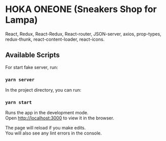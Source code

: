# HOKA ONEONE (Sneakers Shop for Lampa)

React, Redux, React-Redux, React-router, JSON-server, axios, prop-types, redux-thunk, react-content-loader, react-icons.

## Available Scripts

For start fake server, run:

### `yarn server`



In the project directory, you can run:

### `yarn start`

Runs the app in the development mode.\
Open [http://localhost:3000](http://localhost:3000) to view it in the browser.

The page will reload if you make edits.\
You will also see any lint errors in the console.

